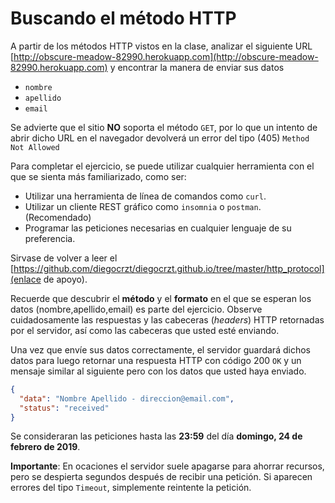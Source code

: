 # Buscando el método HTTP

A partir de los métodos HTTP vistos en la clase, analizar el siguiente URL [http://obscure-meadow-82990.herokuapp.com](http://obscure-meadow-82990.herokuapp.com) y encontrar la manera de enviar sus datos

- `nombre`
- `apellido`
- `email`

Se advierte que el sitio **NO** soporta el método `GET`, por lo que un intento de abrir dicho URL en el navegador devolverá un error del tipo (405) `Method Not Allowed` 

Para completar el ejercicio, se puede utilizar cualquier herramienta con el que se sienta más familiarizado, como ser:

- Utilizar una herramienta de línea de comandos como `curl`.
- Utilizar un cliente REST gráfico como `insomnia` o `postman`. (Recomendado)
- Programar las peticiones necesarias en cualquier lenguaje de su preferencia.

Sirvase de volver a leer el [https://github.com/diegocrzt/diegocrzt.github.io/tree/master/http_protocol](enlace de apoyo).

Recuerde que descubrir el **método** y el **formato** en el que se esperan los datos (nombre,apellido,email) es parte del ejercicio. Observe cuidadosamente las respuestas y las cabeceras (*headers*) HTTP retornadas por el servidor, así como las cabeceras que usted esté enviando.

Una vez que envíe sus datos correctamente, el servidor guardará dichos datos para luego retornar una respuesta HTTP con código 200 `OK` y un mensaje similar al siguiente pero con los datos que usted haya enviado.

```json
{
  "data": "Nombre Apellido - direccion@email.com",
  "status": "received"
}
```

Se consideraran las peticiones hasta las **23:59** del día **domingo, 24 de febrero de 2019**. 

**Importante**: En ocaciones el servidor suele apagarse para ahorrar recursos, pero se despierta segundos después de recibir una petición. Si aparecen errores del tipo `Timeout`, simplemente reintente la petición.